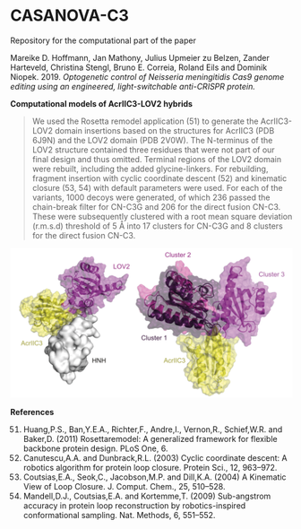 # CASANOVA-C3

Repository for the computational part of the paper 

Mareike D. Hoffmann, Jan Mathony, Julius Upmeier zu Belzen, Zander Harteveld, Christina Stengl, Bruno E. Correia, Roland Eils and Dominik Niopek. 2019. *Optogenetic control of Neisseria meningitidis Cas9 genome editing using an engineered, light-switchable anti-CRISPR protein.*

**Computational models of AcrIIC3-LOV2 hybrids**
> We used the Rosetta remodel application (51) to generate the AcrIIC3-LOV2 domain insertions based on the structures for AcrIIC3 (PDB 6J9N) and the LOV2 domain (PDB 2V0W). The N-terminus of the LOV2 structure contained three residues that were not part of our final design and thus omitted. Terminal regions of the LOV2 domain were rebuilt, including the added glycine-linkers. For rebuilding, fragment insertion with cyclic coordinate descent (52) and kinematic closure (53, 54) with default parameters were used. For each of the variants, 1000 decoys were generated, of which 236 passed the chain-break filter for CN-C3G and 206 for the direct fusion CN-C3. These were subsequently clustered with a root mean square deviation (r.m.s.d) threshold of 5 Å into 17 clusters for CN-C3G and 8 clusters for the direct fusion CN-C3. 

![preview.png](preview.png)

**References**

51. Huang,P.S., Ban,Y.E.A., Richter,F., Andre,I., Vernon,R., Schief,W.R. and Baker,D. (2011) Rosettaremodel: A generalized framework for flexible backbone protein design. PLoS One, 6.
52. Canutescu,A.A. and Dunbrack,R.L. (2003) Cyclic coordinate descent: A robotics algorithm for protein loop closure. Protein Sci., 12, 963–972.
53. Coutsias,E.A., Seok,C., Jacobson,M.P. and Dill,K.A. (2004) A Kinematic View of Loop Closure. J. Comput. Chem., 25, 510–528.
54. Mandell,D.J., Coutsias,E.A. and Kortemme,T. (2009) Sub-angstrom accuracy in protein loop reconstruction by robotics-inspired conformational sampling. Nat. Methods, 6, 551–552.
